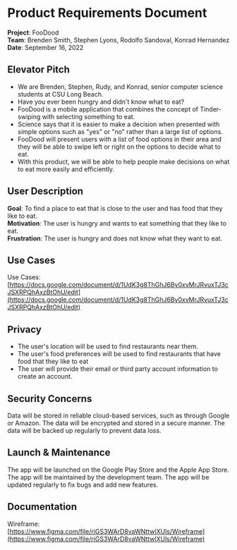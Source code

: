 # Product Requirements Document

**Project**: FooDood  
**Team**: Brenden Smith, Stephen Lyons, Rodolfo Sandoval, Konrad Hernandez  
**Date**: September 16, 2022

## Elevator Pitch

<!-- FooDood is a mobile application that combines the concept of Tinder with selecting something to eat. Users will be able to swipe left or right on food options and the app will match them with other users who have similar food preferences. Users will be able to chat with each other and make plans to meet up and eat together. -->

- We are Brenden, Stephen, Rudy, and Konrad, senior computer science students at CSU Long Beach.
- Have you ever been hungry and didn't know what to eat?
- FooDood is a mobile application that combines the concept of Tinder-swiping with selecting something to eat.
- Science says that it is easier to make a decision when presented with simple options such as "yes" or "no" rather than a large list of options.
- FooDood will present users with a list of food options in their area and they will be able to swipe left or right on the options to decide what to eat.
- With this product, we will be able to help people make decisions on what to eat more easily and efficiently.

## User Description

**Goal**: To find a place to eat that is close to the user and has food that they like to eat.  
**Motivation**: The user is hungry and wants to eat something that they like to eat.  
**Frustration**: The user is hungry and does not know what they want to eat.  

## Use Cases

Use Cases: [https://docs.google.com/document/d/1UdK3g8ThGhJ6By0xvMrJRvuxTJ3cJSXRPQhAxzBtOhU/edit](https://docs.google.com/document/d/1UdK3g8ThGhJ6By0xvMrJRvuxTJ3cJSXRPQhAxzBtOhU/edit)

## Privacy

- The user's location will be used to find restaurants near them.
- The user's food preferences will be used to find restaurants that have food that they like to eat
- The user will provide their email or third party account information to create an account.

## Security Concerns

Data will be stored in reliable cloud-based services, such as through Google or Amazon. The data will be encrypted and stored in a secure manner. The data will be backed up regularly to prevent data loss.

## Launch & Maintenance

The app will be launched on the Google Play Store and the Apple App Store. The app will be maintained by the development team. The app will be updated regularly to fix bugs and add new features.

## Documentation

Wireframe: [https://www.figma.com/file/riGS3WArD8vaWNttwlXUls/Wireframe](https://www.figma.com/file/riGS3WArD8vaWNttwlXUls/Wireframe)

